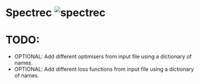 # Spectrec ![spectrec](https://github.com/schavesgm/spectrec/actions/workflows/python-app.yml/badge.svg)

# TODO:
 - OPTIONAL: Add different optimisers from input file using a dictionary of names.
 - OPTIONAL: Add different loss functions from input file using a dictionary of names.
